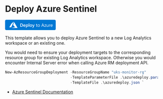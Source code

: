 
# Deploy Azure Sentinel

<a href="https://portal.azure.com/#create/Microsoft.Template/uri/https%3A%2F%2Fraw.githubusercontent.com%2Frobthomas37%2FCloud-span%2Fmaster%2FAzure%20ARM%20Templates%2FAzure-Sentinel%2Fazuredeploy.json" target="_blank">
    <img src="https://raw.githubusercontent.com/Azure/azure-quickstart-templates/master/1-CONTRIBUTION-GUIDE/images/deploytoazure.png"/>
</a>

This template allows you to deploy Azure Sentinel to a new Log Analytics workspace or an existing one.

You would need to ensure your deployment targets to the corresponding resource group for existing Log Analytics workspace. Otherwise you would encounter Internal Server error when calling Azure RM deployment API.

```powershell
New-AzResourceGroupDeployment -ResourceGroupName "uks-monitor-rg" 
                              -TemplateParameterFile .\azuredeploy.parameters.json `
                              -TemplateFile .\azuredeploy.json `
```

- [Azure Sentinel Documentation](https://docs.microsoft.com/en-us/azure/sentinel/)




